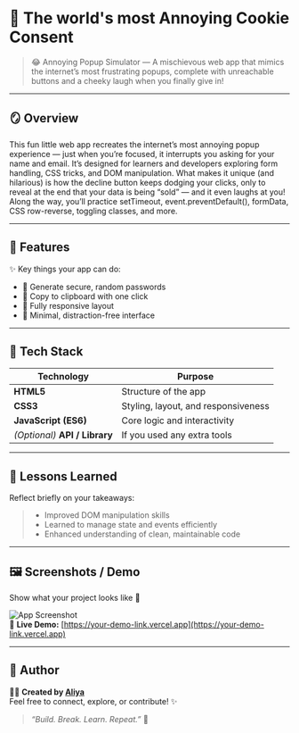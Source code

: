


# 🌸 The world's most Annoying Cookie Consent

> 😂 Annoying Popup Simulator — A mischievous web app that mimics the internet’s most frustrating popups, complete with unreachable buttons and a cheeky laugh when you finally give in!

---

## 🪞 Overview  
This fun little web app recreates the internet’s most annoying popup experience — just when you’re focused, it interrupts you asking for your name and email. It’s designed for learners and developers exploring form handling, CSS tricks, and DOM manipulation. What makes it unique (and hilarious) is how the decline button keeps dodging your clicks, only to reveal at the end that your data is being “sold” — and it even laughs at you! Along the way, you’ll practice setTimeout, event.preventDefault(), formData, CSS row-reverse, toggling classes, and more.

---

## 🚀 Features  
✨ Key things your app can do:  

- 🔐 Generate secure, random passwords  
- 🧠 Copy to clipboard with one click  
- 📱 Fully responsive layout  
- 🌙 Minimal, distraction-free interface  

---

## 🧱 Tech Stack  
| Technology | Purpose |
|-------------|----------|
| **HTML5** | Structure of the app |
| **CSS3** | Styling, layout, and responsiveness |
| **JavaScript (ES6)** | Core logic and interactivity |
| *(Optional)* **API / Library** | If you used any extra tools |

---

## 🌿 Lessons Learned  
Reflect briefly on your takeaways:  
> - Improved DOM manipulation skills  
> - Learned to manage state and events efficiently  
> - Enhanced understanding of clean, maintainable code  

---

## 🖼️ Screenshots / Demo  
Show what your project looks like 🌷  

![App Screenshot](./images/demo.png)  
🔗 **Live Demo:** [https://your-demo-link.vercel.app](https://your-demo-link.vercel.app)

---

## 💫 Author  
👩‍💻 **Created by [Aliya](https://github.com/yourusername)**  
Feel free to connect, explore, or contribute! ✨  

> _“Build. Break. Learn. Repeat.”_ 🌸  
